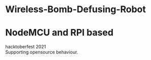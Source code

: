# Wireless-Bomb-Defusing-Robot
# NodeMCU and RPI based
hacktoberfest 2021  
Supporting opensource behaviour.
